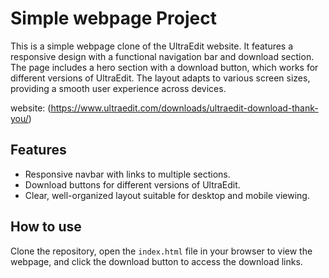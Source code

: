 # Simple webpage Project

This is a simple webpage clone of the UltraEdit website. It features a responsive design with a functional navigation bar and download section. The page includes a hero section with a download button, which works for different versions of UltraEdit. The layout adapts to various screen sizes, providing a smooth user experience across devices.

website: (https://www.ultraedit.com/downloads/ultraedit-download-thank-you/)

## Features
- Responsive navbar with links to multiple sections.
- Download buttons for different versions of UltraEdit.
- Clear, well-organized layout suitable for desktop and mobile viewing.

## How to use
Clone the repository, open the `index.html` file in your browser to view the webpage, and click the download button to access the download links.
